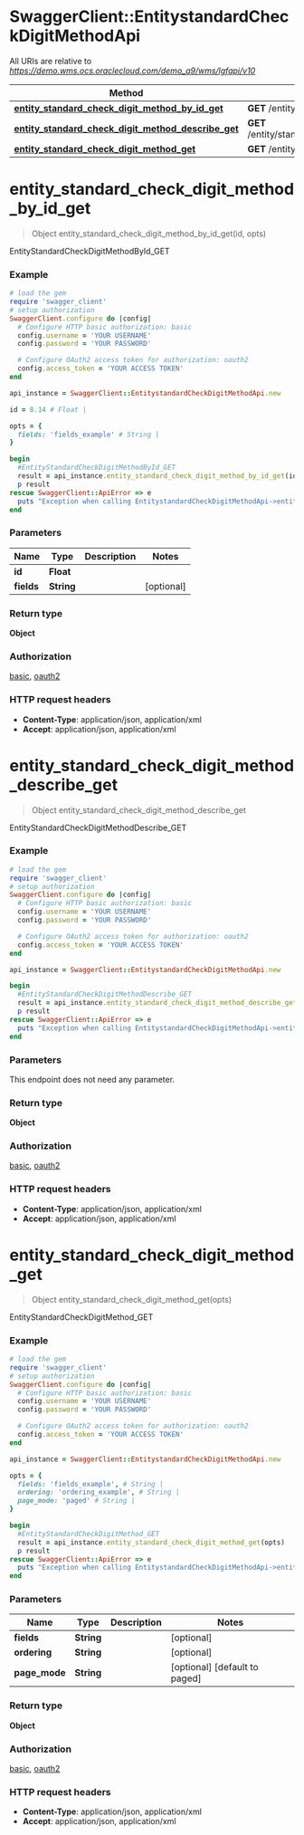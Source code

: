 # SwaggerClient::EntitystandardCheckDigitMethodApi

All URIs are relative to *https://demo.wms.ocs.oraclecloud.com/demo_a9/wms/lgfapi/v10*

Method | HTTP request | Description
------------- | ------------- | -------------
[**entity_standard_check_digit_method_by_id_get**](EntitystandardCheckDigitMethodApi.md#entity_standard_check_digit_method_by_id_get) | **GET** /entity/standard_check_digit_method/{id} | EntityStandardCheckDigitMethodById_GET
[**entity_standard_check_digit_method_describe_get**](EntitystandardCheckDigitMethodApi.md#entity_standard_check_digit_method_describe_get) | **GET** /entity/standard_check_digit_method/describe | EntityStandardCheckDigitMethodDescribe_GET
[**entity_standard_check_digit_method_get**](EntitystandardCheckDigitMethodApi.md#entity_standard_check_digit_method_get) | **GET** /entity/standard_check_digit_method | EntityStandardCheckDigitMethod_GET


# **entity_standard_check_digit_method_by_id_get**
> Object entity_standard_check_digit_method_by_id_get(id, opts)

EntityStandardCheckDigitMethodById_GET



### Example
```ruby
# load the gem
require 'swagger_client'
# setup authorization
SwaggerClient.configure do |config|
  # Configure HTTP basic authorization: basic
  config.username = 'YOUR USERNAME'
  config.password = 'YOUR PASSWORD'

  # Configure OAuth2 access token for authorization: oauth2
  config.access_token = 'YOUR ACCESS TOKEN'
end

api_instance = SwaggerClient::EntitystandardCheckDigitMethodApi.new

id = 8.14 # Float | 

opts = { 
  fields: 'fields_example' # String | 
}

begin
  #EntityStandardCheckDigitMethodById_GET
  result = api_instance.entity_standard_check_digit_method_by_id_get(id, opts)
  p result
rescue SwaggerClient::ApiError => e
  puts "Exception when calling EntitystandardCheckDigitMethodApi->entity_standard_check_digit_method_by_id_get: #{e}"
end
```

### Parameters

Name | Type | Description  | Notes
------------- | ------------- | ------------- | -------------
 **id** | **Float**|  | 
 **fields** | **String**|  | [optional] 

### Return type

**Object**

### Authorization

[basic](../README.md#basic), [oauth2](../README.md#oauth2)

### HTTP request headers

 - **Content-Type**: application/json, application/xml
 - **Accept**: application/json, application/xml



# **entity_standard_check_digit_method_describe_get**
> Object entity_standard_check_digit_method_describe_get

EntityStandardCheckDigitMethodDescribe_GET



### Example
```ruby
# load the gem
require 'swagger_client'
# setup authorization
SwaggerClient.configure do |config|
  # Configure HTTP basic authorization: basic
  config.username = 'YOUR USERNAME'
  config.password = 'YOUR PASSWORD'

  # Configure OAuth2 access token for authorization: oauth2
  config.access_token = 'YOUR ACCESS TOKEN'
end

api_instance = SwaggerClient::EntitystandardCheckDigitMethodApi.new

begin
  #EntityStandardCheckDigitMethodDescribe_GET
  result = api_instance.entity_standard_check_digit_method_describe_get
  p result
rescue SwaggerClient::ApiError => e
  puts "Exception when calling EntitystandardCheckDigitMethodApi->entity_standard_check_digit_method_describe_get: #{e}"
end
```

### Parameters
This endpoint does not need any parameter.

### Return type

**Object**

### Authorization

[basic](../README.md#basic), [oauth2](../README.md#oauth2)

### HTTP request headers

 - **Content-Type**: application/json, application/xml
 - **Accept**: application/json, application/xml



# **entity_standard_check_digit_method_get**
> Object entity_standard_check_digit_method_get(opts)

EntityStandardCheckDigitMethod_GET



### Example
```ruby
# load the gem
require 'swagger_client'
# setup authorization
SwaggerClient.configure do |config|
  # Configure HTTP basic authorization: basic
  config.username = 'YOUR USERNAME'
  config.password = 'YOUR PASSWORD'

  # Configure OAuth2 access token for authorization: oauth2
  config.access_token = 'YOUR ACCESS TOKEN'
end

api_instance = SwaggerClient::EntitystandardCheckDigitMethodApi.new

opts = { 
  fields: 'fields_example', # String | 
  ordering: 'ordering_example', # String | 
  page_mode: 'paged' # String | 
}

begin
  #EntityStandardCheckDigitMethod_GET
  result = api_instance.entity_standard_check_digit_method_get(opts)
  p result
rescue SwaggerClient::ApiError => e
  puts "Exception when calling EntitystandardCheckDigitMethodApi->entity_standard_check_digit_method_get: #{e}"
end
```

### Parameters

Name | Type | Description  | Notes
------------- | ------------- | ------------- | -------------
 **fields** | **String**|  | [optional] 
 **ordering** | **String**|  | [optional] 
 **page_mode** | **String**|  | [optional] [default to paged]

### Return type

**Object**

### Authorization

[basic](../README.md#basic), [oauth2](../README.md#oauth2)

### HTTP request headers

 - **Content-Type**: application/json, application/xml
 - **Accept**: application/json, application/xml




